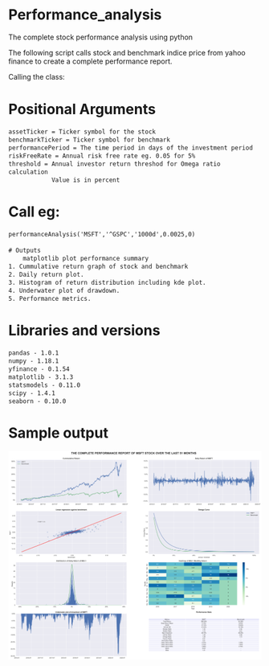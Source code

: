 # Performance_analysis
The complete stock performance analysis using python

The following script calls stock and benchmark indice price from yahoo finance
to create a complete performance report.

Calling the class:

# Positional Arguments
    assetTicker = Ticker symbol for the stock
    benchmarkTicker = Ticker symbol for benchmark
    performancePeriod = The time period in days of the investment period
    riskFreeRate = Annual risk free rate eg. 0.05 for 5%
    threshold = Annual investor return threshod for Omega ratio calculation
                Value is in percent

# Call eg:
    performanceAnalysis('MSFT','^GSPC','1000d',0.0025,0)

    # Outputs
        matplotlib plot performance summary
    1. Cummulative return graph of stock and benchmark
    2. Daily return plot.
    3. Histogram of return distribution including kde plot.
    4. Underwater plot of drawdown.
    5. Performance metrics.

# Libraries and versions
    pandas - 1.0.1
    numpy - 1.18.1
    yfinance - 0.1.54
    matplotlib - 3.1.3
    statsmodels - 0.11.0
    scipy - 1.4.1
    seaborn - 0.10.0


# Sample output
![Matplotlib output](/Figure_7.png)
